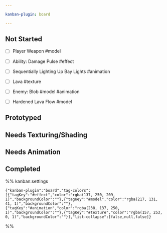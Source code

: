 ```yaml
---

kanban-plugin: board

---
```


## Not Started

- [ ] Player Weapon #model
- [ ] Ability: Damage Pulse #effect
- [ ] Sequentially Lighting Up Bay Lights #animation
- [ ] Lava #texture
- [ ] Enemy: Blob #model #animation
- [ ] Hardened Lava Flow #model


## Prototyped



## Needs Texturing/Shading



## Needs Animation



## Completed





%% kanban:settings
```
{"kanban-plugin":"board","tag-colors":[{"tagKey":"#effect","color":"rgba(137, 250, 209, 1)","backgroundColor":""},{"tagKey":"#model","color":"rgba(217, 131, 41, 1)","backgroundColor":""},{"tagKey":"#animation","color":"rgba(238, 137, 250, 1)","backgroundColor":""},{"tagKey":"#texture","color":"rgba(157, 253, 0, 1)","backgroundColor":""}],"list-collapse":[false,null,false]}
```
%%